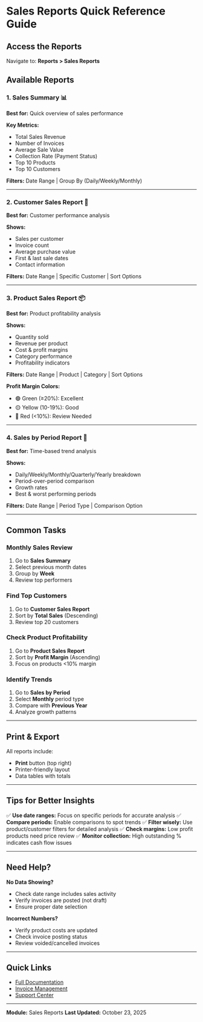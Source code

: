 # Sales Reports Quick Reference Guide

## Access the Reports

Navigate to: **Reports > Sales Reports**

## Available Reports

### 1. Sales Summary 📊

**Best for:** Quick overview of sales performance

**Key Metrics:**

-   Total Sales Revenue
-   Number of Invoices
-   Average Sale Value
-   Collection Rate (Payment Status)
-   Top 10 Products
-   Top 10 Customers

**Filters:** Date Range | Group By (Daily/Weekly/Monthly)

---

### 2. Customer Sales Report 👥

**Best for:** Customer performance analysis

**Shows:**

-   Sales per customer
-   Invoice count
-   Average purchase value
-   First & last sale dates
-   Contact information

**Filters:** Date Range | Specific Customer | Sort Options

---

### 3. Product Sales Report 📦

**Best for:** Product profitability analysis

**Shows:**

-   Quantity sold
-   Revenue per product
-   Cost & profit margins
-   Category performance
-   Profitability indicators

**Filters:** Date Range | Product | Category | Sort Options

**Profit Margin Colors:**

-   🟢 Green (≥20%): Excellent
-   🟡 Yellow (10-19%): Good
-   🔴 Red (<10%): Review Needed

---

### 4. Sales by Period Report 📅

**Best for:** Time-based trend analysis

**Shows:**

-   Daily/Weekly/Monthly/Quarterly/Yearly breakdown
-   Period-over-period comparison
-   Growth rates
-   Best & worst performing periods

**Filters:** Date Range | Period Type | Comparison Option

---

## Common Tasks

### Monthly Sales Review

1. Go to **Sales Summary**
2. Select previous month dates
3. Group by **Week**
4. Review top performers

### Find Top Customers

1. Go to **Customer Sales Report**
2. Sort by **Total Sales** (Descending)
3. Review top 20 customers

### Check Product Profitability

1. Go to **Product Sales Report**
2. Sort by **Profit Margin** (Ascending)
3. Focus on products <10% margin

### Identify Trends

1. Go to **Sales by Period**
2. Select **Monthly** period type
3. Compare with **Previous Year**
4. Analyze growth patterns

---

## Print & Export

All reports include:

-   **Print** button (top right)
-   Printer-friendly layout
-   Data tables with totals

---

## Tips for Better Insights

✅ **Use date ranges:** Focus on specific periods for accurate analysis
✅ **Compare periods:** Enable comparisons to spot trends
✅ **Filter wisely:** Use product/customer filters for detailed analysis
✅ **Check margins:** Low profit products need price review
✅ **Monitor collection:** High outstanding % indicates cash flow issues

---

## Need Help?

**No Data Showing?**

-   Check date range includes sales activity
-   Verify invoices are posted (not draft)
-   Ensure proper date selection

**Incorrect Numbers?**

-   Verify product costs are updated
-   Check invoice posting status
-   Review voided/cancelled invoices

---

## Quick Links

-   [Full Documentation](SALES_REPORTS_DOCUMENTATION.md)
-   [Invoice Management](../routes/tenant.php)
-   [Support Center](#)

---

**Module:** Sales Reports
**Last Updated:** October 23, 2025
